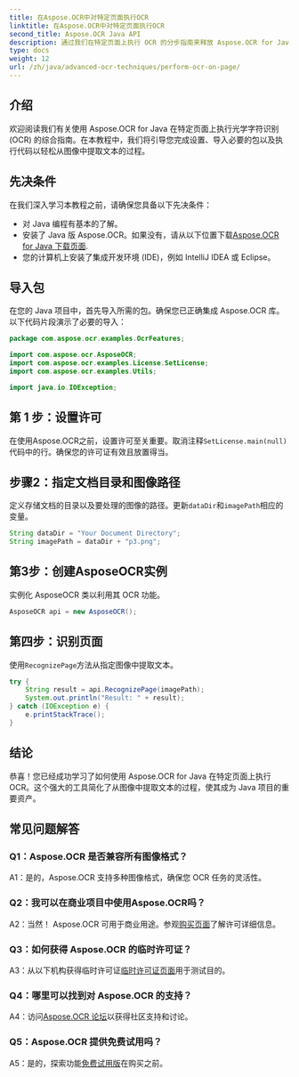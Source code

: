 ```yaml
---
title: 在Aspose.OCR中对特定页面执行OCR
linktitle: 在Aspose.OCR中对特定页面执行OCR
second_title: Aspose.OCR Java API
description: 通过我们在特定页面上执行 OCR 的分步指南来释放 Aspose.OCR for Java 的强大功能。轻松从图像中提取文本并增强您的 Java 项目。
type: docs
weight: 12
url: /zh/java/advanced-ocr-techniques/perform-ocr-on-page/
---
```

## 介绍

欢迎阅读我们有关使用 Aspose.OCR for Java 在特定页面上执行光学字符识别 (OCR) 的综合指南。在本教程中，我们将引导您完成设置、导入必要的包以及执行代码以轻松从图像中提取文本的过程。

## 先决条件

在我们深入学习本教程之前，请确保您具备以下先决条件：

- 对 Java 编程有基本的了解。
- 安装了 Java 版 Aspose.OCR。如果没有，请从以下位置下载[Aspose.OCR for Java 下载页面](https://releases.aspose.com/ocr/java/).
- 您的计算机上安装了集成开发环境 (IDE)，例如 IntelliJ IDEA 或 Eclipse。

## 导入包

在您的 Java 项目中，首先导入所需的包。确保您已正确集成 Aspose.OCR 库。以下代码片段演示了必要的导入：

```java
package com.aspose.ocr.examples.OcrFeatures;

import com.aspose.ocr.AsposeOCR;
import com.aspose.ocr.examples.License.SetLicense;
import com.aspose.ocr.examples.Utils;

import java.io.IOException;
```

## 第 1 步：设置许可

在使用Aspose.OCR之前，设置许可至关重要。取消注释`SetLicense.main(null)`代码中的行。确保您的许可证有效且放置得当。

## 步骤2：指定文档目录和图像路径

定义存储文档的目录以及要处理的图像的路径。更新`dataDir`和`imagePath`相应的变量。

```java
String dataDir = "Your Document Directory";
String imagePath = dataDir + "p3.png";
```

## 第3步：创建AsposeOCR实例

实例化 AsposeOCR 类以利用其 OCR 功能。

```java
AsposeOCR api = new AsposeOCR();
```

## 第四步：识别页面

使用`RecognizePage`方法从指定图像中提取文本。

```java
try {
    String result = api.RecognizePage(imagePath);
    System.out.println("Result: " + result);
} catch (IOException e) {
    e.printStackTrace();
}
```

## 结论

恭喜！您已经成功学习了如何使用 Aspose.OCR for Java 在特定页面上执行 OCR。这个强大的工具简化了从图像中提取文本的过程，使其成为 Java 项目的重要资产。

## 常见问题解答

### Q1：Aspose.OCR 是否兼容所有图像格式？

A1：是的，Aspose.OCR 支持多种图像格式，确保您 OCR 任务的灵活性。

### Q2：我可以在商业项目中使用Aspose.OCR吗？

 A2：当然！ Aspose.OCR 可用于商业用途。参观[购买页面](https://purchase.aspose.com/buy)了解许可详细信息。

### Q3：如何获得 Aspose.OCR 的临时许可证？

 A3：从以下机构获得临时许可证[临时许可证页面](https://purchase.aspose.com/temporary-license/)用于测试目的。

### Q4：哪里可以找到对 Aspose.OCR 的支持？

 A4：访问[Aspose.OCR 论坛](https://forum.aspose.com/c/ocr/16)以获得社区支持和讨论。

### Q5：Aspose.OCR 提供免费试用吗？

 A5：是的，探索功能[免费试用版](https://releases.aspose.com/)在购买之前。